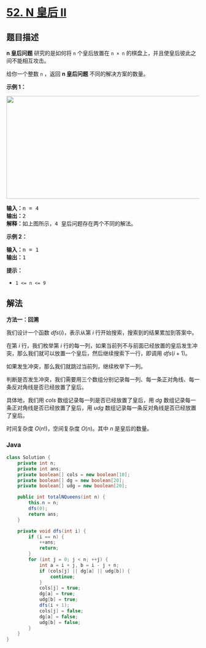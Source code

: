 # [52. N 皇后 II](https://leetcode.cn/problems/n-queens-ii)

## 题目描述

<p><strong>n&nbsp;皇后问题</strong> 研究的是如何将 <code>n</code>&nbsp;个皇后放置在 <code>n × n</code> 的棋盘上，并且使皇后彼此之间不能相互攻击。</p>

<p>给你一个整数 <code>n</code> ，返回 <strong>n 皇后问题</strong> 不同的解决方案的数量。</p>

<div class="original__bRMd">
<div>
<p><strong>示例 1：</strong></p>
<img alt="" src="https://gcore.jsdelivr.net/gh/doocs/leetcode@main/solution/0000-0099/0052.N-Queens%20II/images/queens.jpg" style="width: 600px; height: 268px;" />
<pre>
<strong>输入：</strong>n = 4
<strong>输出：</strong>2
<strong>解释：</strong>如上图所示，4 皇后问题存在两个不同的解法。
</pre>

<p><strong>示例 2：</strong></p>

<pre>
<strong>输入：</strong>n = 1
<strong>输出：</strong>1
</pre>

<p><strong>提示：</strong></p>

<ul>
	<li><code>1 &lt;= n &lt;= 9</code></li>
</ul>
</div>
</div>

## 解法

**方法一：回溯**

我们设计一个函数 $dfs(i)$，表示从第 $i$ 行开始搜索，搜索到的结果累加到答案中。

在第 $i$ 行，我们枚举第 $i$ 行的每一列，如果当前列不与前面已经放置的皇后发生冲突，那么我们就可以放置一个皇后，然后继续搜索下一行，即调用 $dfs(i + 1)$。

如果发生冲突，那么我们就跳过当前列，继续枚举下一列。

判断是否发生冲突，我们需要用三个数组分别记录每一列、每一条正对角线、每一条反对角线是否已经放置了皇后。

具体地，我们用 $cols$ 数组记录每一列是否已经放置了皇后，用 $dg$ 数组记录每一条正对角线是否已经放置了皇后，用 $udg$ 数组记录每一条反对角线是否已经放置了皇后。

时间复杂度 $O(n!)$，空间复杂度 $O(n)$。其中 $n$ 是皇后的数量。

### **Java**

```java
class Solution {
    private int n;
    private int ans;
    private boolean[] cols = new boolean[10];
    private boolean[] dg = new boolean[20];
    private boolean[] udg = new boolean[20];

    public int totalNQueens(int n) {
        this.n = n;
        dfs(0);
        return ans;
    }

    private void dfs(int i) {
        if (i == n) {
            ++ans;
            return;
        }
        for (int j = 0; j < n; ++j) {
            int a = i + j, b = i - j + n;
            if (cols[j] || dg[a] || udg[b]) {
                continue;
            }
            cols[j] = true;
            dg[a] = true;
            udg[b] = true;
            dfs(i + 1);
            cols[j] = false;
            dg[a] = false;
            udg[b] = false;
        }
    }
}
```
